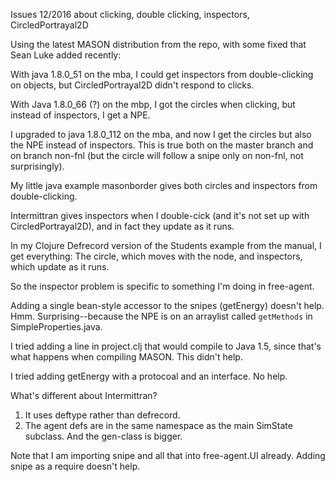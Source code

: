 Issues 12/2016 about clicking, double clicking,
inspectors, CircledPortrayal2D

Using the latest MASON distribution from the repo, with some
fixed that Sean Luke added recently:

With java 1.8.0_51 on the mba, I could get inspectors from
double-clicking on objects, but CircledPortrayal2D didn't respond to
clicks.

With Java 1.8.0_66 (?) on the mbp, I got the circles when clicking,
but instead of inspectors, I get a NPE.

I upgraded to java 1.8.0_112 on the mba, and now I get the circles but
also the NPE instead of inspectors.  This is true both on the master
branch and on branch non-fnl (but the circle will follow a snipe
only on non-fnl, not surprisingly).

My little java example masonborder gives both circles and inspectors
from double-clicking.

Intermittran gives inspectors when I double-cick (and it's not set up
with CircledPortrayal2D), and in fact they update as it runs.

In my Clojure Defrecord version of the Students example from the
manual, I get everything: The circle, which moves with the node, and
inspectors, which update as it runs.

So the inspector problem is specific to something I'm doing in
free-agent.

Adding a single bean-style accessor to the snipes (getEnergy) doesn't
help.  Hmm.  Surprising--because the NPE is on an arraylist called
`getMethods` in SimpleProperties.java.

I tried adding a line in project.clj that would compile to Java 1.5,
since that's what happens when compiling MASON.  This didn't help.

I tried adding getEnergy with a protocoal and an interface.  No help.


What's different about Intermittran?

1. It uses deftype rather than defrecord.
2. The agent defs are in the same namespace as the main SimState
subclass.  And the gen-class is bigger.

Note that I am importing snipe and all that into free-agent.UI
already.  Adding snipe as a require doesn't help.

